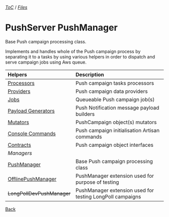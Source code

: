 [_ToC_](../../push-server.md) / [_Files_](../index.md)

# PushServer PushManager

Base Push campaign processing class.

Implements and handles whole of the Push campaign process by separating it to a tasks by using various helpers in order to dispatch and serve campaign jobs using Aws queue.

| Helpers                            | Description                                                  |
|:-----------------------------------|:-------------------------------------------------------------|
| [Processors](./processors.md)      | Push campaign tasks processors                               |
| [Providers](./providers.md)        | Push campaign data providers                                 |
| [Jobs](./jobs.md)                  | Queueable Push campaign job(s)                               |
| [Payload Generators](./payload.md) | Push Notification message payload builders                   |
| [Mutators](./mutators.md)          | PushCampaign object(s) mutators                              |
| [Console Commands](./console.md)   | Push campaign initialisation Artisan commands                |
| [Contracts](./contracts.md)        | Push campaign object interfaces                              |
| *Managers*                         |                                                              |
| [PushManager](./push-manager.md)   | Base Push campaign processing class                          |
| [OfflinePushManager](./offline.md) | PushManager extension used for purpose of testing            |
| ~~LongPollDevPushManager~~         | PushManager extension used for testing LongPoll campaigns    |


[Back](../index.md)